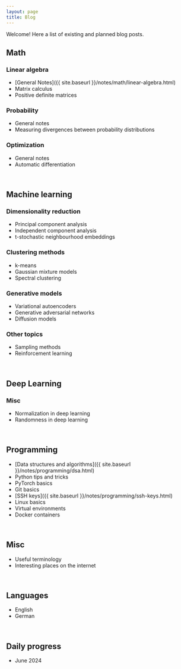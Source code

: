 ```yaml
---
layout: page
title: Blog
---
```


Welcome! Here a list of existing and planned blog posts.


## Math
### Linear algebra
- [General Notes]({{ site.baseurl }}/notes/math/linear-algebra.html)
- Matrix calculus
- Positive definite matrices
### Probability
 - General notes
 - Measuring divergences between probability distributions
### Optimization
 - General notes
 - Automatic differentiation

<br>

## Machine learning
### Dimensionality reduction
 - Principal component analysis
 - Independent component analysis
 - t-stochastic neighbourhood embeddings
### Clustering methods
 - k-means
 - Gaussian mixture models
 - Spectral clustering
### Generative models
 - Variational autoencoders
 - Generative adversarial networks
 - Diffusion models 
### Other topics
 - Sampling methods
 - Reinforcement learning

<br>

## Deep Learning
### Misc
 - Normalization in deep learning
 - Randomness in deep learning

<br>

## Programming
 - [Data structures and algorithms]({{ site.baseurl }}/notes/programming/dsa.html)
 - Python tips and tricks
 - PyTorch basics
 - Git basics
 - [SSH keys]({{ site.baseurl }}/notes/programming/ssh-keys.html)
 - Linux basics
 - Virtual environments 
 - Docker containers  

<br>

## Misc
 - Useful terminology
 - Interesting places on the internet  

<br>

## Languages
 - English
 - German

<br>

## Daily progress
 - June 2024